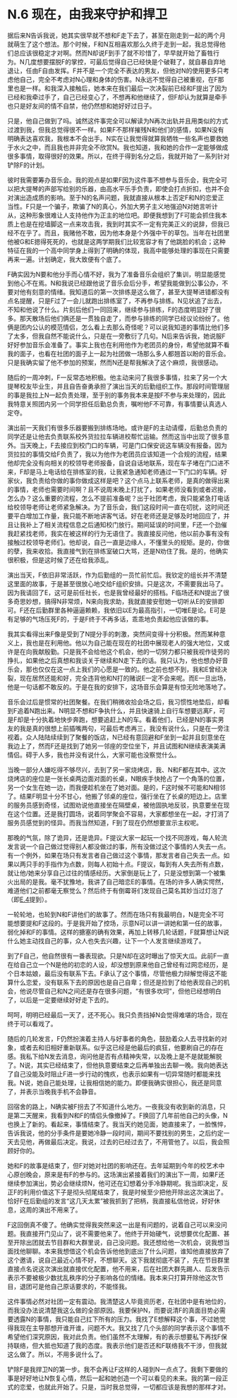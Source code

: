 # N.6 现在，由我来守护和捍卫

据后来N告诉我说，她其实很早就不想和F走下去了，甚至在刚走到一起的两个月就萌生了这个想法。那个时候，F和N互相喜欢那么久终于走到一起，我总觉得他们总应该很稳定才对啊。然而N却说F到手了就不珍惜了，早早就开始了畜牲行为。N几度想要摆脱F的掌控，可最后觉得自己已经快是个破鞋了，就自暴自弃地退让，任由F自由发挥。F并不是一个完全不表达的男友，但他对N的使用更多只考虑他自己，完全不考虑对N心理和身体的伤害。N永远不觉得自己被重视，在F那里也是一样。和我深入接触后，她本来在我们最后一次决裂前已经和F提出了因为已经和我牵过手了，自己已经变心了，不想再和他继续了，但F却认为就算是牵手也只是好友间的情不自禁，他仍然想和她好好过日子。

只是，他自己做到了吗。诚然这件事完全可以解读为N再次出轨并且用类似的方式过渡到我，但我总觉得很不一样。如果F不那样摧残N和他们的感情，如果N没有明确表达喜欢我，我根本不会出手。N实在让我觉得就算我牺牲一些名声也要救她于水火之中，而且我也并非完全不欣赏N。我也知道，我和她的合作一定能够做成很多事情，取得很好的效果。所以，在终于得到名分之后，我就开始了一系列针对铲除F的计划。

彼时我需要筹办音乐会。我的观点是如果F因为这件事不想参与音乐会，我完全可以把大提琴的声部写给别的乐器，由高水平乐手负责，即使会打点折扣，也并不会对演出造成质的影响。至于N的名声问题，我就直接从根本上否定F和N的恋爱正当性。F只是一个骗子，欺骗了N的真心，外加大男子主义地强迫N对她言听计从，这种形象很难让人支持他作为正主的地位吧。即便我想到了F可能会抓住我本质上也是在挖墙脚这一点来攻击我，我到时其实不一定有完美正义的说辞，但我已经不在乎了。而且，我赌他不敢，因为他本身是个外强中干的草包。当年在社团里他被G和E摁得死死的，也就是这两学期我们比较宽容才有了他跳脸的机会；这种特征在我的一个高中同学身上得到了明确的体现，我高中能够处理的事现在只需要再来一遍。计划确定，我大致便有个底了。

F确实因为N要和他分手而心情不好，我为了准备音乐会组织了集训，明显能感觉到他心不在焉。N和我说已经跟他说了音乐会后分手，希望我能做到公事公办，不要对他有刻意的情绪。我知道后的第一次排练是这么做了，甚至大提琴进错都没有点名提醒，只是F过了一会儿就跑出排练室了，不再参与排练。N见状追了出去，不知和他说了什么。片刻后他们一同回来，继续参与排练，F的态度明显好了很多。那天散场后他们俩还是一贯独自走了，而参与排练的同学已经议论纷纷了。他俩是团内公认的模范情侣，怎么看上去那么奇怪呢？可以说我知道的事情比他们多了太多，但我自然不能说什么，只是在一旁敷衍了几句。N后来告诉我，她说服F好好参加音乐会准备了。事实上我也在利用他作为老团员的身份，希望他就算不看我的面子，也看在社团的面子上一起为社团做一场那么多人都翘首以盼的音乐会。只是我确实留了他不参加的预案，然而N还是帮我解决了这个麻烦，我很感动。

随后的一周冲刺，F一反常态地积极。他主动来问了我很多事情，拉来了另一个大提琴校友毕业生，并且自告奋勇承担了演出当天的后勤组织工作。那段时间管理层的事是我拉上N一起负责处理，至于别的事务我本来是按F不参与来处理的，因此我特意关照团内另一个同学担任后勤总负责，嘱咐他F不可靠，有事情要认真选人定夺。

演出前一天我们有很多乐器要搬到排练场地。或许是F的主动请缨，后勤总负责的同学还是让他去负责联系校外货拉拉车辆进校帮忙运输。然而这当中出现了很多意外。当天晚上，F去接应到校门口的车辆，可是门口保安说这车辆没有报备。因为货拉拉的事情交给F负责了，我以为他作为老团员应该知道一个合规的流程，结果他却完全没有向相关的校领导老师报备，自说自话地联系，现在车子堵在门口进不来，F却是马上电话给在排练室的我，让我紧急通知老师通过一下门口的车辆。好家伙，我负责给你做的事你做成这样是吧？这个点马上联系老师，是真的做得出来的事情，老师也需要时间啊？且不说周末晚上打扰了，如果老师没看到或者迟接，怎么办？这么重要的流程，怎么不提前准备呢？出于社团考虑，我只能紧急打电话给校领导老师让老师紧急解决。为了音乐会，我们这段时间一直在叨扰，这时间还要平白增加工作量，我只能不断地讲客气话。好在老师还是足够及时地回应了，并且让我补上了相关流程信息之后通知校门放行。期间延误的时间里，F还一个劲催我赶紧找老师，我实在被这样的行为无语住了。我直接反问他，他以前办事有没有接触过校领导老师们。他却说，自己一直是边缘人，不懂里头的规矩。是的，你做的孽，我来收拾。我直接气到在排练室破口大骂，还是N劝住了我。是的，他确实很积极，但是这时候了还在给我添乱。

演出当天，F依旧非常活跃，作为后勤组的一员忙前忙后。我钦定的组长并不清楚这里面的故事，于是甚至很放心地交给F组织安排。只是这次，不需要我出马了。因为我请回了E，这可是前任社长，也是我曾经最好的搭档。F临场还和N提出了很多奇思妙想，搞得N非常烦，N来向我求助，我就直接安慰她一切听从E的安排即可。F还在后勤群里各种逼逼赖赖，我依旧以E为最高指引，一切唯E是论。E可是有足够的气场压死F的，于是F终于不再多话，乖乖地负责起他应该做的事。

我其实看得出来F像是受到了N提分手的刺激，突然间变得十分积极。然而某种意义上，我也是在利用他。他以为自己能在现在的社团中展现老人的强大地位，又或许是在向我献殷勤。只是我不会给他这个机会，他的一切努力都只被我视作徒劳的挣扎，如果他之后真想和我谈关于继续和N走下去的话。我只认为，他也想办好音乐会，那也仅仅在这一点上我们的心愿是一致的。他之前也想不到，我和E曾经决裂，现在居然还能和好，完全违背他和N打的赌说E一定不会来呢。而E一旦出场，他是一句话都不敢反的。于是在我的安排下，这场音乐会算是有惊无险地落地了。

音乐会过后是惯常的社团聚餐。在我们稍微收拾会场之后，我习惯性地垫后，却看到F追着N跑出来。N明显不想和F争执什么，并且快速骑上自行车想要远离F，可是F却是十分执着地快步奔跑，想要追赶上N的车。看着他们，已经是N的事实男友的我是真的很想上前插嘴两句，可最后考虑再三，我没有说什么，只是在一旁注视着。众人陆陆续续到了聚餐的饭店，N已经有意回避和F坐到一起并且刻意坐在我边上了，然而F还是找到了她另一邻座的空位坐下，并且试图和N继续表演美满情侣。碍于人多，我也并没有说什么，大家可能也没察觉什么。

当晚一部分人嫌吃得不够尽兴，去到了另一家烧烤店，我、N和F都在其中。这次烧烤店的座位是一张长桌两边面对面的长桌，N眼疾手快抢占了一个角落的位置，另一个女生在她一边，而我便趁机坐在了她对面。是的，F这时候不可能和N相邻了。结果F明显十分不甘心，他搬了邻桌的座位，强行坐在了长桌的短边上。店里的服务员感到奇怪，试图劝说他直接坐在隔壁桌，被他固执地反驳，执意要坐在现在这个位置。还是我打圆场，说着同学聚会不容易，大家都想坐在一起，才打消了服务员感觉到的怪异。而我当然知道，F到了现在仍然想要宣示主权呢。

那晚的气氛，除了诡异，还是诡异。F提议大家一起玩一个找不同游戏，每人轮流发言说一个自己做过觉得别人都没做过的事，所有没做过这个事情的人失去一点。有一个例外，如果在场只有发言者自己做过这个事情，那发言者自己失去一点。如果以两只手的手指作为点数，则每人初始十点。F提议，每到有人失去所有点数，就让他/她来分享自己过往的情感经历。大家倒是玩上了，只是没想到第一个被集火出局的是我。毫不犹豫地，我讲了自己暗恋E的事情。在场的许多人确实愕然，难道他们之前都毫无察觉么？然后终于有倒霉哥们发现自己莫名其妙当过灯泡了（即[E.4]("../E/E.4%20从若离若即到仿佛触手可及.md")提到）。

一轮轮地，也轮到N和F讲他们的故事了。然而在场只有我最明白，N是完全不可能想要提和F这段的。于是我开始了控场，示意N可以讲一讲她和第一任的故事，弱化掉和F的事情。这样的搪塞的确有效果，再加上转移几轮话题，F就算想让N说什么她主动找自己的事，众人也失去兴趣，让下一个人发言继续游戏了。

到了F自己，他自然很有一番表现欲。只是N却在这时曝出了惊天大瓜。此前F一直在给自己立一个N是他的初恋的人设，却没想到原来他自己曾经有过网恋经历，是个日本姑娘，最后没有联系下去。F承认了这个事情，尽管他极力辩解觉得这不能算什么恋爱，没有联系下去的原因也是自己自卑；但还是捡到了给他表现自己的机会，他说尽管自己和N之间还是存在很多问题，“有很多坎坷”，但他已经想明白了，以后是一定要继续好好走下去的。

呵呵，明明已经最后一天了，还不死心。我只负责挡掉N会觉得难堪的场合，现在终于可以看戏了。

随后的几轮发言，F仍然扮演着主持人与好事者的角色，鼓励着众人去寻找新的对象，或者去和旧相好重新联系。似乎这已经是他最后的疯狂，他要刷自己的存在感。我私下给N发去消息，询问他是否有点精神失常，以及晚上是不是就能解脱了。N说，其实已经结束了，但他执意要结束之后再单独出去聊一晚。我向她表达了自己没能及时阻止F进一步行动的愧疚，也表示如果有一切异常随时都能来找我。N说，她自己能处理，让我相信她的能力。即便我确实很担心，我还是同意了，并表示当晚我手机不会静音。

回宿舍的路上，N确实被F拐去了不知道什么地方。一夜我没有收到新的消息，只是第二天醒来，我看到N和F的情侣头像撤掉了。F换回了几年前他自己的头像，N也换上了新的。看起来，事情结束了。我当天约她见面，她直接来了，一脸憔悴，告诉我说，他的分手条件是要她冷静一段时间，期间不要找别的男生，之后约定一天去见他，再做最后决定。我说，过去的已经过去了，不用管他了。以后，我会照顾好你的。

她和F的故事是结束了，但F对她对社团的影响还在。去年延期到今年的校艺术中心原创晚会，原来是有F的参与的。这场演出紧接着我们的演出下一周，如果F还继续参加演出，势必会继续烦N，他可还在幻想着分手冷静期呢。我当即决定，反正F的利用价值这下子是彻头彻尾结束了，我是时候至少把他开除出这次演出了。恰好F在后勤组的发言“这几天太累”被我抓到了把柄，我直接私信他说，好好休息，这周的演出不用来了。

F这回倒真不傻了。他确实觉得我突然来这一出是有问题的，说着自己可以来没问题。我直接开门见山了，说不需要他来了。他终于开始硬气，说想要优化配置、甚至开除出团就去节目群和大群里说，自己没问题。我还想给他一次机会，说我想当面找他聊聊。本来我想借这个机会告诉他他到底出了什么问题，谁知他直接放弃了这个邀请，说自己最近心情不好，不想聊天。这下我就彻底不装了，先在节目群里直接点名说这次演出就直接优化配置，他不用来，后在社团大群先踢人、后发告示表示不要被极少数扰乱秩序的分子影响各位的情绪。我本来只打算开除他这次节目，退团可是他自己原话要求的，不能怪我。

这件事情必然对社团一定有震动。我清楚这人毕竟资历老，在社团中是有地位的，而我没办法说清楚我这么做的全部原因。我要保护N，而要说清F的真面目势必需要透露N的事情，我只能自己扛下所有的压力。我找了E想解释这个事，不过她觉得我现在主导那想开谁开谁，问题不大。我又找了几个头部的同学表示这个事情不希望他们深究原因，我对此负责。他们虽然不太理解，有的表示想要私下再找F保持联络，但大抵也知道了我的态度。我表示他们是否还和F联络我不干涉，但我就这么做了。所以，不用多说什么了。

铲除F是我捍卫N的第一步。我不会再让F这样的人碰到N一点点了。我剩下要做的事是好好地让N恢复心情，然后一起和她创造一个可以看见的未来。我的第一段正式的恋爱，也就此开始了。只是，当时我总觉得，一切都应该是我想的那样才对。
